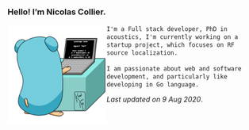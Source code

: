 ### Hello! I’m Nicolas Collier.

<a href="url"><img src="https://github.com/dz9oo/dz9oo/blob/master/gopher.gif" align="left" height="200" width="200" ></a>

    I'm a Full stack developer, PhD in acoustics, I'm currently working on a startup project, which focuses on RF source localization.

    I am passionate about web and software development, and particularly like developing in Go language.

_Last updated on 9 Aug 2020_.
